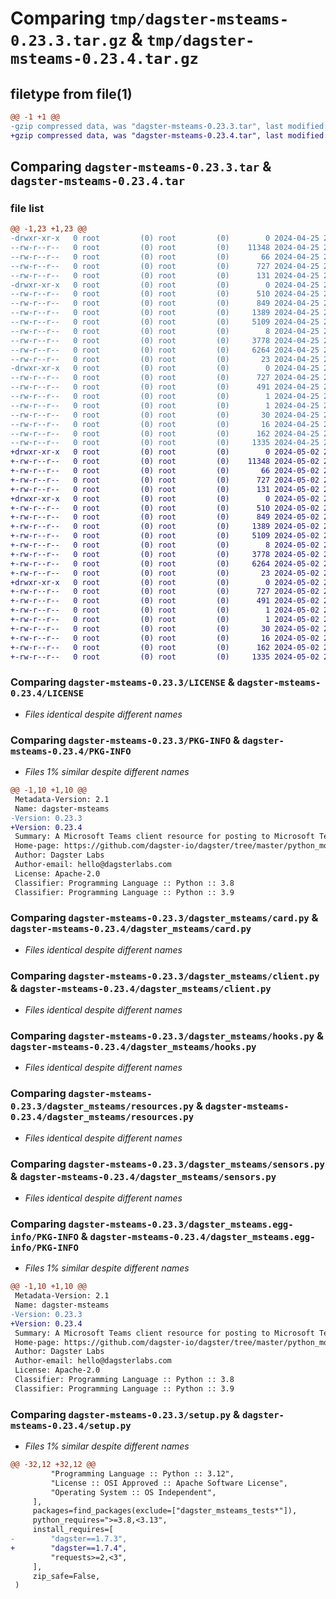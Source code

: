 # Comparing `tmp/dagster-msteams-0.23.3.tar.gz` & `tmp/dagster-msteams-0.23.4.tar.gz`

## filetype from file(1)

```diff
@@ -1 +1 @@
-gzip compressed data, was "dagster-msteams-0.23.3.tar", last modified: Thu Apr 25 20:18:43 2024, max compression
+gzip compressed data, was "dagster-msteams-0.23.4.tar", last modified: Thu May  2 20:39:34 2024, max compression
```

## Comparing `dagster-msteams-0.23.3.tar` & `dagster-msteams-0.23.4.tar`

### file list

```diff
@@ -1,23 +1,23 @@
-drwxr-xr-x   0 root         (0) root         (0)        0 2024-04-25 20:18:43.763003 dagster-msteams-0.23.3/
--rw-r--r--   0 root         (0) root         (0)    11348 2024-04-25 20:08:31.000000 dagster-msteams-0.23.3/LICENSE
--rw-r--r--   0 root         (0) root         (0)       66 2024-04-25 20:08:31.000000 dagster-msteams-0.23.3/MANIFEST.in
--rw-r--r--   0 root         (0) root         (0)      727 2024-04-25 20:18:43.763003 dagster-msteams-0.23.3/PKG-INFO
--rw-r--r--   0 root         (0) root         (0)      131 2024-04-25 20:08:31.000000 dagster-msteams-0.23.3/README.md
-drwxr-xr-x   0 root         (0) root         (0)        0 2024-04-25 20:18:43.763003 dagster-msteams-0.23.3/dagster_msteams/
--rw-r--r--   0 root         (0) root         (0)      510 2024-04-25 20:08:31.000000 dagster-msteams-0.23.3/dagster_msteams/__init__.py
--rw-r--r--   0 root         (0) root         (0)      849 2024-04-25 20:08:31.000000 dagster-msteams-0.23.3/dagster_msteams/card.py
--rw-r--r--   0 root         (0) root         (0)     1389 2024-04-25 20:08:31.000000 dagster-msteams-0.23.3/dagster_msteams/client.py
--rw-r--r--   0 root         (0) root         (0)     5109 2024-04-25 20:08:31.000000 dagster-msteams-0.23.3/dagster_msteams/hooks.py
--rw-r--r--   0 root         (0) root         (0)        8 2024-04-25 20:08:31.000000 dagster-msteams-0.23.3/dagster_msteams/py.typed
--rw-r--r--   0 root         (0) root         (0)     3778 2024-04-25 20:08:31.000000 dagster-msteams-0.23.3/dagster_msteams/resources.py
--rw-r--r--   0 root         (0) root         (0)     6264 2024-04-25 20:08:31.000000 dagster-msteams-0.23.3/dagster_msteams/sensors.py
--rw-r--r--   0 root         (0) root         (0)       23 2024-04-25 20:08:31.000000 dagster-msteams-0.23.3/dagster_msteams/version.py
-drwxr-xr-x   0 root         (0) root         (0)        0 2024-04-25 20:18:43.763003 dagster-msteams-0.23.3/dagster_msteams.egg-info/
--rw-r--r--   0 root         (0) root         (0)      727 2024-04-25 20:18:43.000000 dagster-msteams-0.23.3/dagster_msteams.egg-info/PKG-INFO
--rw-r--r--   0 root         (0) root         (0)      491 2024-04-25 20:18:43.000000 dagster-msteams-0.23.3/dagster_msteams.egg-info/SOURCES.txt
--rw-r--r--   0 root         (0) root         (0)        1 2024-04-25 20:18:43.000000 dagster-msteams-0.23.3/dagster_msteams.egg-info/dependency_links.txt
--rw-r--r--   0 root         (0) root         (0)        1 2024-04-25 20:18:43.000000 dagster-msteams-0.23.3/dagster_msteams.egg-info/not-zip-safe
--rw-r--r--   0 root         (0) root         (0)       30 2024-04-25 20:18:43.000000 dagster-msteams-0.23.3/dagster_msteams.egg-info/requires.txt
--rw-r--r--   0 root         (0) root         (0)       16 2024-04-25 20:18:43.000000 dagster-msteams-0.23.3/dagster_msteams.egg-info/top_level.txt
--rw-r--r--   0 root         (0) root         (0)      162 2024-04-25 20:18:43.763003 dagster-msteams-0.23.3/setup.cfg
--rw-r--r--   0 root         (0) root         (0)     1335 2024-04-25 20:08:31.000000 dagster-msteams-0.23.3/setup.py
+drwxr-xr-x   0 root         (0) root         (0)        0 2024-05-02 20:39:34.293155 dagster-msteams-0.23.4/
+-rw-r--r--   0 root         (0) root         (0)    11348 2024-05-02 20:31:41.000000 dagster-msteams-0.23.4/LICENSE
+-rw-r--r--   0 root         (0) root         (0)       66 2024-05-02 20:31:41.000000 dagster-msteams-0.23.4/MANIFEST.in
+-rw-r--r--   0 root         (0) root         (0)      727 2024-05-02 20:39:34.293155 dagster-msteams-0.23.4/PKG-INFO
+-rw-r--r--   0 root         (0) root         (0)      131 2024-05-02 20:31:41.000000 dagster-msteams-0.23.4/README.md
+drwxr-xr-x   0 root         (0) root         (0)        0 2024-05-02 20:39:34.293155 dagster-msteams-0.23.4/dagster_msteams/
+-rw-r--r--   0 root         (0) root         (0)      510 2024-05-02 20:31:41.000000 dagster-msteams-0.23.4/dagster_msteams/__init__.py
+-rw-r--r--   0 root         (0) root         (0)      849 2024-05-02 20:31:41.000000 dagster-msteams-0.23.4/dagster_msteams/card.py
+-rw-r--r--   0 root         (0) root         (0)     1389 2024-05-02 20:31:41.000000 dagster-msteams-0.23.4/dagster_msteams/client.py
+-rw-r--r--   0 root         (0) root         (0)     5109 2024-05-02 20:31:41.000000 dagster-msteams-0.23.4/dagster_msteams/hooks.py
+-rw-r--r--   0 root         (0) root         (0)        8 2024-05-02 20:31:41.000000 dagster-msteams-0.23.4/dagster_msteams/py.typed
+-rw-r--r--   0 root         (0) root         (0)     3778 2024-05-02 20:31:41.000000 dagster-msteams-0.23.4/dagster_msteams/resources.py
+-rw-r--r--   0 root         (0) root         (0)     6264 2024-05-02 20:31:41.000000 dagster-msteams-0.23.4/dagster_msteams/sensors.py
+-rw-r--r--   0 root         (0) root         (0)       23 2024-05-02 20:31:41.000000 dagster-msteams-0.23.4/dagster_msteams/version.py
+drwxr-xr-x   0 root         (0) root         (0)        0 2024-05-02 20:39:34.293155 dagster-msteams-0.23.4/dagster_msteams.egg-info/
+-rw-r--r--   0 root         (0) root         (0)      727 2024-05-02 20:39:34.000000 dagster-msteams-0.23.4/dagster_msteams.egg-info/PKG-INFO
+-rw-r--r--   0 root         (0) root         (0)      491 2024-05-02 20:39:34.000000 dagster-msteams-0.23.4/dagster_msteams.egg-info/SOURCES.txt
+-rw-r--r--   0 root         (0) root         (0)        1 2024-05-02 20:39:34.000000 dagster-msteams-0.23.4/dagster_msteams.egg-info/dependency_links.txt
+-rw-r--r--   0 root         (0) root         (0)        1 2024-05-02 20:39:34.000000 dagster-msteams-0.23.4/dagster_msteams.egg-info/not-zip-safe
+-rw-r--r--   0 root         (0) root         (0)       30 2024-05-02 20:39:34.000000 dagster-msteams-0.23.4/dagster_msteams.egg-info/requires.txt
+-rw-r--r--   0 root         (0) root         (0)       16 2024-05-02 20:39:34.000000 dagster-msteams-0.23.4/dagster_msteams.egg-info/top_level.txt
+-rw-r--r--   0 root         (0) root         (0)      162 2024-05-02 20:39:34.293155 dagster-msteams-0.23.4/setup.cfg
+-rw-r--r--   0 root         (0) root         (0)     1335 2024-05-02 20:31:41.000000 dagster-msteams-0.23.4/setup.py
```

### Comparing `dagster-msteams-0.23.3/LICENSE` & `dagster-msteams-0.23.4/LICENSE`

 * *Files identical despite different names*

### Comparing `dagster-msteams-0.23.3/PKG-INFO` & `dagster-msteams-0.23.4/PKG-INFO`

 * *Files 1% similar despite different names*

```diff
@@ -1,10 +1,10 @@
 Metadata-Version: 2.1
 Name: dagster-msteams
-Version: 0.23.3
+Version: 0.23.4
 Summary: A Microsoft Teams client resource for posting to Microsoft Teams
 Home-page: https://github.com/dagster-io/dagster/tree/master/python_modules/libraries/dagster-msteams
 Author: Dagster Labs
 Author-email: hello@dagsterlabs.com
 License: Apache-2.0
 Classifier: Programming Language :: Python :: 3.8
 Classifier: Programming Language :: Python :: 3.9
```

### Comparing `dagster-msteams-0.23.3/dagster_msteams/card.py` & `dagster-msteams-0.23.4/dagster_msteams/card.py`

 * *Files identical despite different names*

### Comparing `dagster-msteams-0.23.3/dagster_msteams/client.py` & `dagster-msteams-0.23.4/dagster_msteams/client.py`

 * *Files identical despite different names*

### Comparing `dagster-msteams-0.23.3/dagster_msteams/hooks.py` & `dagster-msteams-0.23.4/dagster_msteams/hooks.py`

 * *Files identical despite different names*

### Comparing `dagster-msteams-0.23.3/dagster_msteams/resources.py` & `dagster-msteams-0.23.4/dagster_msteams/resources.py`

 * *Files identical despite different names*

### Comparing `dagster-msteams-0.23.3/dagster_msteams/sensors.py` & `dagster-msteams-0.23.4/dagster_msteams/sensors.py`

 * *Files identical despite different names*

### Comparing `dagster-msteams-0.23.3/dagster_msteams.egg-info/PKG-INFO` & `dagster-msteams-0.23.4/dagster_msteams.egg-info/PKG-INFO`

 * *Files 1% similar despite different names*

```diff
@@ -1,10 +1,10 @@
 Metadata-Version: 2.1
 Name: dagster-msteams
-Version: 0.23.3
+Version: 0.23.4
 Summary: A Microsoft Teams client resource for posting to Microsoft Teams
 Home-page: https://github.com/dagster-io/dagster/tree/master/python_modules/libraries/dagster-msteams
 Author: Dagster Labs
 Author-email: hello@dagsterlabs.com
 License: Apache-2.0
 Classifier: Programming Language :: Python :: 3.8
 Classifier: Programming Language :: Python :: 3.9
```

### Comparing `dagster-msteams-0.23.3/setup.py` & `dagster-msteams-0.23.4/setup.py`

 * *Files 1% similar despite different names*

```diff
@@ -32,12 +32,12 @@
         "Programming Language :: Python :: 3.12",
         "License :: OSI Approved :: Apache Software License",
         "Operating System :: OS Independent",
     ],
     packages=find_packages(exclude=["dagster_msteams_tests*"]),
     python_requires=">=3.8,<3.13",
     install_requires=[
-        "dagster==1.7.3",
+        "dagster==1.7.4",
         "requests>=2,<3",
     ],
     zip_safe=False,
 )
```

